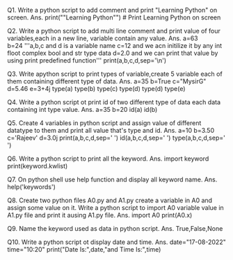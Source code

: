 Q1.   Write a python script to add comment and print "Learning Python" on screen.
Ans.  print("\"Learning Python\"")           # Print Learning Python on screen

Q2.   Write a python script to add multi line comment and print value of four variables,each in a new line, variable contain any value.
Ans.   a=63                                       
       b=24                             '''a,b,c and d is a variable name 
       c=12                                           and we acn initilize it by any int floot complex bool and str type data
       d=2.0										and we can print that value  by using print predefined function'''
	   print(a,b,c,d,sep='\n')						
	   
 Q3.  Write apython script to print types of variable,create 5 variable each of them containing different type of data.
 Ans.	a=35
        b=True
	c="MysirG"
        d=5.46
	e=3+4j
	type(a)
	type(b)
	type(c)
	type(d)
	type(d)
	type(e)
		
Q4.	 Write a python script ot print id of two different type of data each data containing int type value.
Ans.	a=35
        b=20
        id(a)
	id(b)
		
Q5.  Create 4 variables in python script and assign value of different datatype to them and print all value that's type and id.
Ans.	a=10
        b=3.50
        c='Rajeev'
	d=3.0j
        print(a,b,c,d,sep=' ')
	id(a,b,c,d,sep=' ')
	type(a,b,c,d,sep=' ')
		
Q6.	 Write a python script to print all the keyword.
Ans.	import keyword
           print(keyword.kwlist)
		   
Q7.  On python shell use help function and display all keyword name.
Ans.    help('keywords')

Q8. Create two python files A0.py and A1.py create a variable in A0 and assign some value on it.
       Write a python script to import A0 variable value in A1.py file and print it ausing A1.py file.
Ans.         import A0
                 print(A0.x)
				 
Q9.   Name the keyword used as data in python script.
Ans.   True,False,None

Q10.  Write a python script ot display date and time.
Ans.    date="17-08-2022"
         time="10:20"
		 print("Date Is:",date,"and Time Is:",time)
		 
	   
